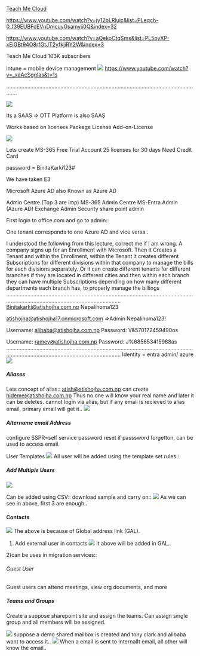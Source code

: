 [  Teach Me Cloud](https://www.youtube.com/@TeachMeCloud)

https://www.youtube.com/watch?v=jy12bLRluic&list=PLeqch-0_f39EUBFcEVnDmcuyGsamyji0Q&index=32

https://www.youtube.com/watch?v=aQekoCtqSms&list=PL5oyXP-xEiGBt94O8rfGtJT2yfkjiRY2W&index=3

Teach Me Cloud
103K subscribers

intune = mobile device management
![](../../Attachements/Pasted%20image%2020250320103154.png)
https://www.youtube.com/watch?v=_xaAcSggIas&t=1s

...................................................................................................................................


![](../../Attachements/Pasted%20image%2020250306092618.png)

Its a SAAS => OTT Platform is also SAAS

Works based on licenses
	Package License
	Add-on-License

![](../../Attachements/Pasted%20image%2020250306092956.png)

Lets create MS-365 Free Trial Account
	25 licenses for 30 days
	Need Credit Card

password = BinitaKarki123#

We have taken E3


Microsoft Azure AD also Known as Azure AD

Admin Centre (Top 3 are imp)
	MS-365 Admin Centre
	MS-Entra Admin (Azure AD)
	Exchange Admin
	Security
	share point admin

First login to office.com and go to admin::

One tenant corresponds to one Azure AD and vice versa..

I understood the following from this lecture, correct me if I am wrong. A company signs up for an Enrollment with Microsoft. Then it Creates a Tenant and within the Enrollment, within the Tenant it creates different Subscriptions for different divisions within that company to manage the bills for each divisions separately. Or it can create different tenants for different branches if they are located in different cities and then within each branch they can have multiple Subscriptions depending on how many different departments each branch has, to properly manage the billings
........................................................................................................................................................................................................
Binitakarki@atishojha.com.np
Nepalihoma123

atishojha@atishojha17.onmicrosoft.com =>Admin
Nepalihoma123!

Username: alibaba@atishojha.com.np
Password: V&570172459490os

Username: ramey@atishojha.com.np
Password: J%685653415988as
........................................................................................................................................................................................................
Identity = entra admin/ azure
![](../../Attachements/Pasted%20image%2020250320101437.png)

##### Aliases
Lets concept of alias::
atish@atishojha.com.np can create hideme@atishojha.com.np
Thus no one will know your real name and later it can be deletes.
cannot login via alias, but if any email is recieved to alias email, primary email will get it..
![](../../Attachements/Pasted%20image%2020250320114052.png)

##### Altername email Address
configure SSPR=self service password reset
if passsword forgetton, can be used to access email.

User Templates
![](../../Attachements/Pasted%20image%2020250320130220.png)
All user will be added using the template set rules::

##### Add Multiple Users
![](../../Attachements/Pasted%20image%2020250320130412.png)

Can be added using CSV:: download sample and carry on::
![](../../Attachements/Pasted%20image%2020250320130853.png)
As we can see in above, first 3 are enough..

#### Contacts
![](../../Attachements/Pasted%20image%2020250320133903.png)
The above is because of Global address link (GAL).

1) Add external user in contacts
![](../../Attachements/Pasted%20image%2020250320134029.png)
It above will be added in GAL..

2)can be uses in migration services::

###### Guest User
Guest users can attend meetings, view org documents, and more

##### Teams and Groups
Create a suppose sharepoint site and assign the teams.
Can assign single group and all members will be assigned.

![](../../Attachements/Pasted%20image%2020250320135227.png)
suppose a demo shared mailbox is created and tony clark and alibaba want to access it..
![](../../Attachements/Pasted%20image%2020250320135355.png)
When a email is sent to InternalIt email, all other will know the email..
